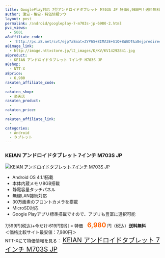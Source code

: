 ```yaml
---
title: GooglePlay対応 7型アンドロイドタブレット M703S JP 特価6,980円！送料無料！
author: 激安・格安・特価情報ツウ
layout: post
permalink: /android/googleplay-7-m703s-jp-6980-2.html
pvc_views:
  - 5001
a8affiliate_code:
  - 'http://px.a8.net/svt/ejp?a8mat=ZYP6S+8IMA3E+S1Q+BWGDT&a8ejpredirect=http://nttxstore.jp/_II_KV14292841'
a8image_link:
  - http://image.nttxstore.jp/l2_images/K/KV/KV14292841.jpg
a8product:
  - KEIAN アンドロイドタブレット 7インチ M703S JP
a8shop:
  - NTT-X
a8price:
  - 6,980
rakuten_affiliate_code:
  - 
rakuten_shop:
  - 楽天店
rakuten_product:
  - 
rakuten_price:
  - 
rakuten_affiliate_link:
  - 
categories:
  - Android
  - タブレット
---
```

### KEIAN アンドロイドタブレット 7インチ M703S JP

<div class="img-bg2 img_L">
  <a title="KEIAN アンドロイドタブレット 7インチ M703S JP" href="http://px.a8.net/svt/ejp?a8mat=ZYP6S+8IMA3E+S1Q+BWGDT&a8ejpredirect=http://nttxstore.jp/_II_KV14292841" target="_blank"><img src="http://i2.wp.com/image.nttxstore.jp/l2_images/K/KV/KV14292841.jpg?resize=120%2C120" border="0" alt="KEIAN アンドロイドタブレット 7インチ M703S JP" style="border: 0pt none;" data-recalc-dims="1" /></a>
</div>

<!--more-->

  * Android OS 4.1.1搭載
  * 本体内蔵メモリ8GB搭載
  * 静電容量タッチパネル
  * 無線LAN接続対応
  * 30万画素のフロントカメラを搭載
  * MicroSD対応
  * Google Playアプリ標準搭載ですので、アプリも豊富に選択可能

7,599円(税込)+今だけ:619円割引 = 特価　<span style="color: #ff6600; font-size: 150%;"><strong>6,980</strong></span> 円（税込）**送料無料**  
＜価格比較サイト最安値：7,980円＞  
NTT-Xにて特価情報を見る： <span style="font-size: 150%;"><a href="http://px.a8.net/svt/ejp?a8mat=ZYP6S+8IMA3E+S1Q+BWGDT&a8ejpredirect=http://nttxstore.jp/_II_KV14292841" target="_blank">KEIAN アンドロイドタブレット 7インチ M703S JP</a></span>